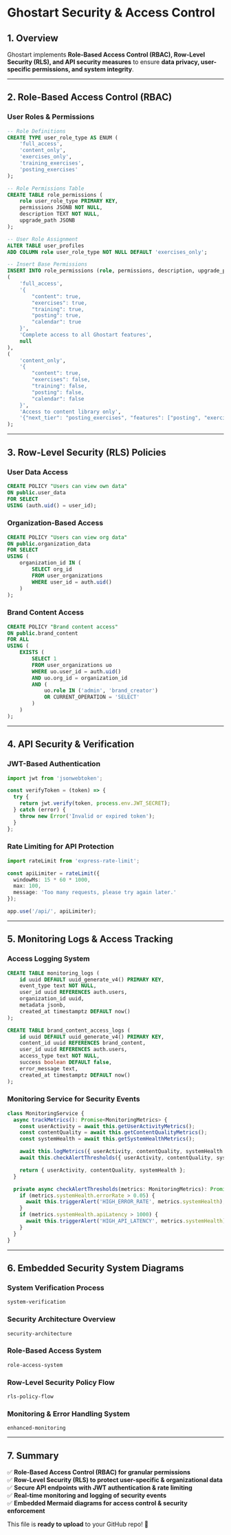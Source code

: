 # Ghostart Security & Access Control

## 1. Overview

Ghostart implements **Role-Based Access Control (RBAC), Row-Level Security (RLS), and API security measures** to ensure **data privacy, user-specific permissions, and system integrity**.

---

## 2. Role-Based Access Control (RBAC)

### **User Roles & Permissions**
```sql
-- Role Definitions
CREATE TYPE user_role_type AS ENUM (
    'full_access',
    'content_only',
    'exercises_only',
    'training_exercises',
    'posting_exercises'
);

-- Role Permissions Table
CREATE TABLE role_permissions (
    role user_role_type PRIMARY KEY,
    permissions JSONB NOT NULL,
    description TEXT NOT NULL,
    upgrade_path JSONB
);

-- User Role Assignment
ALTER TABLE user_profiles
ADD COLUMN role user_role_type NOT NULL DEFAULT 'exercises_only';

-- Insert Base Permissions
INSERT INTO role_permissions (role, permissions, description, upgrade_path) VALUES
(
    'full_access',
    '{
        "content": true,
        "exercises": true,
        "training": true,
        "posting": true,
        "calendar": true
    }',
    'Complete access to all Ghostart features',
    null
),
(
    'content_only',
    '{
        "content": true,
        "exercises": false,
        "training": false,
        "posting": false,
        "calendar": false
    }',
    'Access to content library only',
    '{"next_tier": "posting_exercises", "features": ["posting", "exercises"]}'
);
```

---

## 3. Row-Level Security (RLS) Policies

### **User Data Access**
```sql
CREATE POLICY "Users can view own data"
ON public.user_data
FOR SELECT
USING (auth.uid() = user_id);
```

### **Organization-Based Access**
```sql
CREATE POLICY "Users can view org data"
ON public.organization_data
FOR SELECT
USING (
    organization_id IN (
        SELECT org_id 
        FROM user_organizations 
        WHERE user_id = auth.uid()
    )
);
```

### **Brand Content Access**
```sql
CREATE POLICY "Brand content access"
ON public.brand_content
FOR ALL
USING (
    EXISTS (
        SELECT 1 
        FROM user_organizations uo
        WHERE uo.user_id = auth.uid()
        AND uo.org_id = organization_id
        AND (
            uo.role IN ('admin', 'brand_creator')
            OR CURRENT_OPERATION = 'SELECT'
        )
    )
);
```

---

## 4. API Security & Verification

### **JWT-Based Authentication**
```ts
import jwt from 'jsonwebtoken';

const verifyToken = (token) => {
  try {
    return jwt.verify(token, process.env.JWT_SECRET);
  } catch (error) {
    throw new Error('Invalid or expired token');
  }
};
```

### **Rate Limiting for API Protection**
```ts
import rateLimit from 'express-rate-limit';

const apiLimiter = rateLimit({
  windowMs: 15 * 60 * 1000,
  max: 100,
  message: 'Too many requests, please try again later.'
});

app.use('/api/', apiLimiter);
```

---

## 5. Monitoring Logs & Access Tracking

### **Access Logging System**
```sql
CREATE TABLE monitoring_logs (
    id uuid DEFAULT uuid_generate_v4() PRIMARY KEY,
    event_type text NOT NULL,
    user_id uuid REFERENCES auth.users,
    organization_id uuid,
    metadata jsonb,
    created_at timestamptz DEFAULT now()
);

CREATE TABLE brand_content_access_logs (
    id uuid DEFAULT uuid_generate_v4() PRIMARY KEY,
    content_id uuid REFERENCES brand_content,
    user_id uuid REFERENCES auth.users,
    access_type text NOT NULL,
    success boolean DEFAULT false,
    error_message text,
    created_at timestamptz DEFAULT now()
);
```

### **Monitoring Service for Security Events**
```ts
class MonitoringService {
  async trackMetrics(): Promise<MonitoringMetrics> {
    const userActivity = await this.getUserActivityMetrics();
    const contentQuality = await this.getContentQualityMetrics();
    const systemHealth = await this.getSystemHealthMetrics();

    await this.logMetrics({ userActivity, contentQuality, systemHealth });
    await this.checkAlertThresholds({ userActivity, contentQuality, systemHealth });

    return { userActivity, contentQuality, systemHealth };
  }

  private async checkAlertThresholds(metrics: MonitoringMetrics): Promise<void> {
    if (metrics.systemHealth.errorRate > 0.05) {
      await this.triggerAlert('HIGH_ERROR_RATE', metrics.systemHealth);
    }
    if (metrics.systemHealth.apiLatency > 1000) {
      await this.triggerAlert('HIGH_API_LATENCY', metrics.systemHealth);
    }
  }
}
```

---

## 6. Embedded Security System Diagrams

### **System Verification Process**
```mermaid
system-verification
```

### **Security Architecture Overview**
```mermaid
security-architecture
```

### **Role-Based Access System**
```mermaid
role-access-system
```

### **Row-Level Security Policy Flow**
```mermaid
rls-policy-flow
```

### **Monitoring & Error Handling System**
```mermaid
enhanced-monitoring
```

---

## 7. Summary

✅ **Role-Based Access Control (RBAC) for granular permissions**  
✅ **Row-Level Security (RLS) to protect user-specific & organizational data**  
✅ **Secure API endpoints with JWT authentication & rate limiting**  
✅ **Real-time monitoring and logging of security events**  
✅ **Embedded Mermaid diagrams for access control & security enforcement**  

This file is **ready to upload** to your GitHub repo! 🚀  
